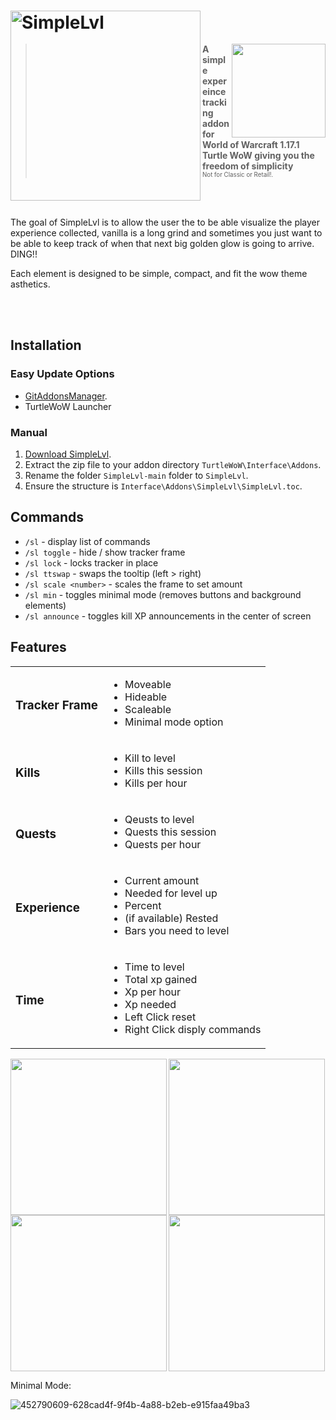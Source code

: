 <h1>
    <img src="Screenshots/title.png" width="304" align="left" alt="SimpleLvl">
    <div width="100%">&nbsp;</div>
</h1>
<img src="Screenshots/tracker.png" width="150" float="right" align="right">

> **A simple expereince tracking addon for World of Warcraft 1.17.1 Turtle WoW giving you the freedom of simplicity**
<br><sup><small>Not for Classic or Retail!.</small></sup>

<br>
<br>

The goal of SimpleLvl is to allow the user the to  be able visualize the player
experience collected, vanilla is a long grind and sometimes you just want to be
able to keep track of when that next big golden glow is going to arrive. DING!!

Each element is designed to be simple, compact, and fit the wow theme asthetics.

<br>
<br>

## Installation

### Easy Update Options

* [GitAddonsManager](https://woblight.gitlab.io/overview/gitaddonsmanager/).
* TurtleWoW Launcher

### Manual

1. [Download SimpleLvl](https://github.com/Beardedrasta/SimpleLvl/archive/refs/heads/main.zip).
2. Extract the zip file to your addon directory `TurtleWoW\Interface\Addons`.
3. Rename the folder `SimpleLvl-main` folder to `SimpleLvl`.
4. Ensure the structure is `Interface\Addons\SimpleLvl\SimpleLvl.toc`.

## Commands

* `/sl` - display list of commands
* `/sl toggle` - hide / show tracker frame
* `/sl lock` - locks tracker in place
* `/sl ttswap` - swaps the tooltip (left > right)
* `/sl scale <number>` - scales the frame to set amount
* `/sl min` - toggles minimal mode (removes buttons and background elements)
* `/sl announce` - toggles kill XP announcements in the center of screen


## Features

<table>

<tr>
<td>

### Tracker Frame

</td>
<td>

* Moveable
* Hideable
* Scaleable
* Minimal mode option

</td>
</tr>

<tr>
<td>

### Kills

</td>
<td>

* Kill to level
* Kills this session
* Kills per hour

</td>
</tr>

<tr>
<td>

### Quests

</td>
<td>

* Qeusts to level
* Quests this session
* Quests per hour

</td>
</tr>

<tr>
<td>

### Experience

</td>
<td>

* Current amount
* Needed for level up
* Percent
* (if available) Rested
* Bars you need to level

</td>
</tr>

<tr>
<td>

### Time

</td>
<td>

* Time to level
* Total xp gained
* Xp per hour
* Xp needed
* Left Click reset
* Right Click disply commands

</td>
</tr>

</table>

<img src="Screenshots/experience.png" width="250" float="left" align="left">
<img src="Screenshots/killstats.png" width="250" float="left" align="left">
<img src="Screenshots/queststats.png" width="250" float="center" align="center">
<img src="Screenshots/timetolevel.png" width="250" float="center" align="center">

Minimal Mode:

![452790609-628cad4f-9f4b-4a88-b2eb-e915faa49ba3](https://github.com/user-attachments/assets/faea01b7-d98b-4a74-9ed3-07acf1a48db0)


